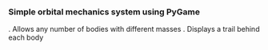 ### Simple orbital mechanics system using PyGame

. Allows any number of bodies with different masses
. Displays a trail behind each body
